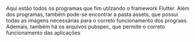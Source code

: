 Aqui estão todos os programas que fim utilzando o framework Flutter. Além dos programas, também pode-se encontrar a pasta assets,
que possui todas as imagens necessárias para o correto funcionamento dos prograas. Ademais, também há os arquivos pubspec,
que permite o correto funcionamento das aplicações
